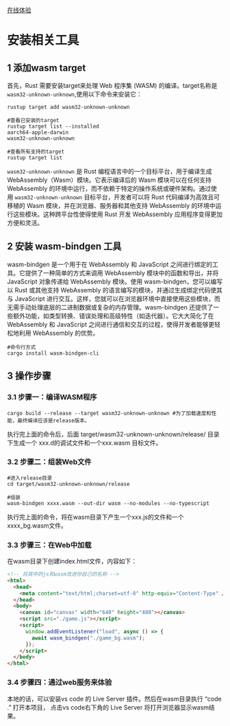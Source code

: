[在线体验](https://liujiuwu.github.io/game_template/)

# 安装相关工具

## 1 添加wasm target

首先，Rust 需要安装target来处理 Web 程序集 (WASM) 的编译。target名称是`wasm32-unknown-unknown`,使用以下命令来安装它：
```shell
rustup target add wasm32-unknown-unknown

#查看已安装的target
rustup target list --installed
aarch64-apple-darwin
wasm32-unknown-unknown

#查看所有支持的target
rustup target list

```

`wasm32-unknown-unknown` 是 Rust 编程语言中的一个目标平台，用于编译生成 WebAssembly（Wasm）模块。它表示编译后的 Wasm 模块可以在任何支持 WebAssembly 的环境中运行，而不依赖于特定的操作系统或硬件架构。通过使用 `wasm32-unknown-unknown` 目标平台，开发者可以将 Rust 代码编译为高效且可移植的 Wasm 模块，并在浏览器、服务器和其他支持 WebAssembly 的环境中运行这些模块。这种跨平台性使得使用 Rust 开发 WebAssembly 应用程序变得更加方便和灵活。

## 2 安装 wasm-bindgen 工具

wasm-bindgen 是一个用于在 WebAssembly 和 JavaScript 之间进行绑定的工具。它提供了一种简单的方式来调用 WebAssembly 模块中的函数和导出，并将 JavaScript 对象传递给 WebAssembly 模块。使用 wasm-bindgen，您可以编写以 Rust 或其他支持 WebAssembly 的语言编写的模块，并通过生成绑定代码使其与 JavaScript 进行交互。这样，您就可以在浏览器环境中直接使用这些模块，而无需手动处理底层的二进制数据或复杂的内存管理。wasm-bindgen 还提供了一些额外功能，如类型转换、错误处理和高级特性（如迭代器）。它大大简化了在 WebAssembly 和 JavaScript 之间进行通信和交互的过程，使得开发者能够更轻松地利用 WebAssembly 的优势。

```shell
#命令行方式
cargo install wasm-bindgen-cli

```

## 3 操作步骤

### 3.1 步骤一：编译WASM程序
```shell
cargo build --release --target wasm32-unknown-unknown #为了加载速度和性能，最终编译应该是release版本。
```
执行完上面的命令后，后面 target/wasm32-unknown-unknown/release/ 目录下生成一个 xxx.d的调试文件和一个xxx.wasm 目标文件。

### 3.2 步骤二：组装Web文件
```shell
#进入release目录
cd target/wasm32-unknown-unknown/release

#组装
wasm-bindgen xxxx.wasm --out-dir wasm --no-modules --no-typescript
```

执行完上面的命令，将在wasm目录下产生一个xxx.js的文件和一个xxxx_bg.wasm文件。

### 3.3 步骤三：在Web中加载
在wasm目录下创建index.html文件，内容如下：
```html
<!-- 将其中的js和wasm改进你自己的名称 -->
<html>
  <head>
    <meta content="text/html;charset=utf-8" http-equiv="Content-Type" />
  </head>
  <body>
    <canvas id="canvas" width="640" height="480"></canvas>
    <script src="./game.js"></script>
    <script>
      window.addEventListener("load", async () => {
        await wasm_bindgen("./game_bg.wasm");
      });
    </script>
  </body>
</html>
```

### 3.4 步骤四：通过web服务来体验
本地的话，可以安装vs code 的 Live Server 插件。然后在wasm目录执行 “code .” 打开本项目， 点击vs code右下角的 Live Server 将打开浏览器显示wasm结果。
